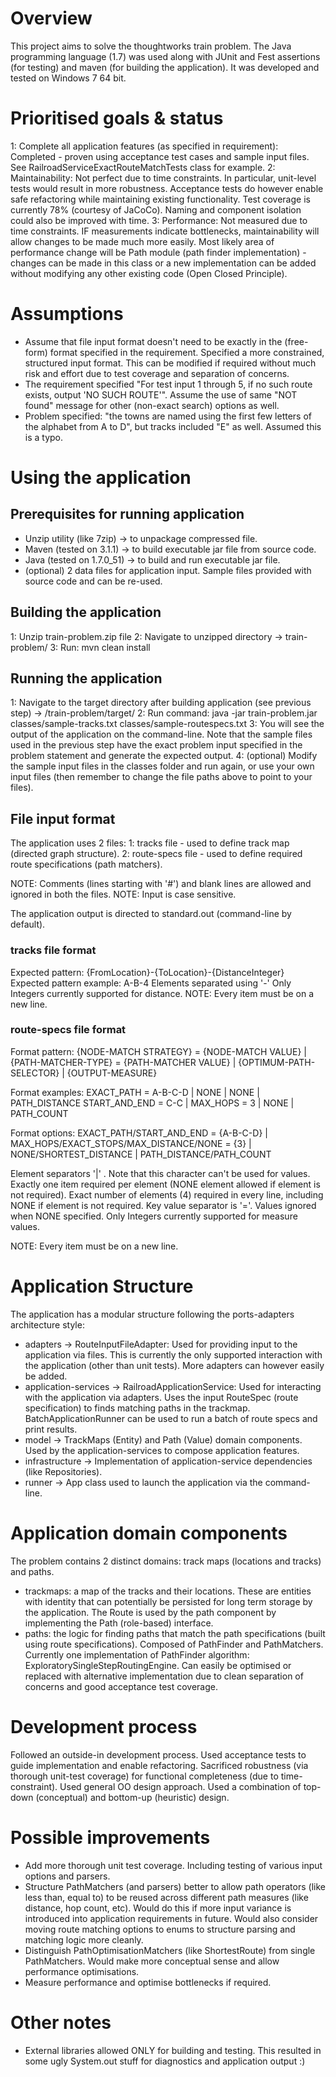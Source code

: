 # Overview
This project aims to solve the thoughtworks train problem. The Java programming language (1.7) was used along with JUnit and Fest assertions (for testing) and maven (for building the application). It was developed and tested on Windows 7 64 bit.

# Prioritised goals & status
1: Complete all application features (as specified in requirement): Completed - proven using acceptance test cases and sample input files. See RailroadServiceExactRouteMatchTests class for example.
2: Maintainability: Not perfect due to time constraints. In particular, unit-level tests would result in more robustness. Acceptance tests do however enable safe refactoring while maintaining existing functionality. Test coverage is currently 78% (courtesy of JaCoCo). Naming and component isolation could also be improved with time.
3: Performance: Not measured due to time constraints. IF measurements indicate bottlenecks, maintainability will allow changes to be made much more easily. Most likely area of performance change will be Path module (path finder implementation) - changes can be made in this class or a new implementation can be added without modifying any other existing code (Open Closed Principle).

# Assumptions
- Assume that file input format doesn't need to be exactly in the (free-form) format specified in the requirement. Specified a more constrained, structured input format. This can be modified if required without much risk and effort due to test coverage and separation of concerns.
- The requirement specified "For test input 1 through 5, if no such route exists, output 'NO SUCH ROUTE'". Assume the use of same "NOT found" message for other (non-exact search) options as well.
- Problem specified: "the towns are named using the first few letters of the alphabet from A to D", but tracks included "E" as well. Assumed this is a typo.

# Using the application
## Prerequisites for running application
- Unzip utility (like 7zip) -> to unpackage compressed file.
- Maven (tested on 3.1.1) -> to build executable jar file from source code.
- Java (tested on 1.7.0_51) -> to build and run executable jar file.
- (optional) 2 data files for application input. Sample files provided with source code and can be re-used.

## Building the application
1: Unzip train-problem.zip file
2: Navigate to unzipped directory -> train-problem/
3: Run: mvn clean install

## Running the application
1: Navigate to the target directory after building application (see previous step) -> /train-problem/target/
2: Run command: java -jar train-problem.jar classes/sample-tracks.txt classes/sample-routespecs.txt
3: You will see the output of the application on the command-line. Note that the sample files used in the previous step have the exact problem input specified in the problem statement and generate the expected output.
4: (optional) Modify the sample input files in the classes folder and run again, or use your own input files (then remember to change the file paths above to point to your files).

## File input format
The application uses 2 files:
 1: tracks file - used to define track map (directed graph structure).
 2: route-specs file - used to define required route specifications (path matchers).  

NOTE: Comments (lines starting with '#') and blank lines are allowed and ignored in both the files.
NOTE: Input is case sensitive.

The application output is directed to standard.out (command-line by default).

### tracks file format
Expected pattern: {FromLocation}-{ToLocation}-{DistanceInteger}
Expected pattern example: A-B-4
Elements separated using '-'
Only Integers currently supported for distance.
NOTE: Every item must be on a new line.

### route-specs file format
Format pattern: {NODE-MATCH STRATEGY} = {NODE-MATCH VALUE} | {PATH-MATCHER-TYPE} = {PATH-MATCHER VALUE} | {OPTIMUM-PATH-SELECTOR} | {OUTPUT-MEASURE}

Format examples: 
EXACT_PATH = A-B-C-D | NONE | NONE | PATH_DISTANCE
START_AND_END = C-C | MAX_HOPS = 3 | NONE | PATH_COUNT

Format options: EXACT_PATH/START_AND_END = {A-B-C-D} | MAX_HOPS/EXACT_STOPS/MAX_DISTANCE/NONE = {3} | NONE/SHORTEST_DISTANCE |  PATH_DISTANCE/PATH_COUNT

Element separators '|' . Note that this character can't be used for values.
Exactly one item required per element (NONE element allowed if element is not required).
Exact number of elements (4) required in every line, including NONE if element is not required.
Key value separator is '='. Values ignored when NONE specified.
Only Integers currently supported for measure values.

NOTE: Every item must be on a new line.

# Application Structure
The application has a modular structure following the ports-adapters architecture style:

- adapters -> RouteInputFileAdapter: Used for providing input to the application via files. This is currently the only supported interaction with the application (other than unit tests). More adapters can however easily be added.
- application-services -> RailroadApplicationService: Used for interacting with the application via adapters. Uses the input RouteSpec (route specification) to finds matching paths in the trackmap. BatchApplicationRunner can be used to run a batch of route specs and print results.
- model -> TrackMaps (Entity) and Path (Value) domain components. Used by the application-services to compose application features.
- infrastructure -> Implementation of application-service dependencies (like Repositories).
- runner -> App class used to launch the application via the command-line.

# Application domain components
The problem contains 2 distinct domains: track maps (locations and tracks) and paths.

- trackmaps: a map of the tracks and their locations. These are entities with identity that can potentially be persisted for long term storage by the application. The Route is used by the path component by implementing the Path (role-based) interface.
- paths: the logic for finding paths that match the path specifications (built using route specifications). Composed of PathFinder and PathMatchers. Currently one implementation of PathFinder algorithm: ExploratorySingleStepRoutingEngine. Can easily be optimised or replaced with alternative implementation due to clean separation of concerns and good acceptance test coverage.

# Development process
Followed an outside-in development process. Used acceptance tests to guide implementation and enable refactoring. Sacrificed robustness (via thorough unit-test coverage) for functional completeness (due to time-constraint). Used general OO design approach. Used a combination of top-down (conceptual) and bottom-up (heuristic) design.

# Possible improvements
- Add more thorough unit test coverage. Including testing of various input options and parsers.
- Structure PathMatchers (and parsers) better to allow path operators (like less than, equal to) to be reused across different path measures (like distance, hop count, etc). Would do this if more input variance is introduced into application requirements in future. Would also consider moving route matching options to enums to structure parsing and matching logic more cleanly.
- Distinguish PathOptimisationMatchers (like ShortestRoute) from single PathMatchers. Would make more conceptual sense and allow performance optimisations.
- Measure performance and optimise bottlenecks if required.

# Other notes
- External libraries allowed ONLY for building and testing. This resulted in some ugly System.out stuff for diagnostics and application output :)